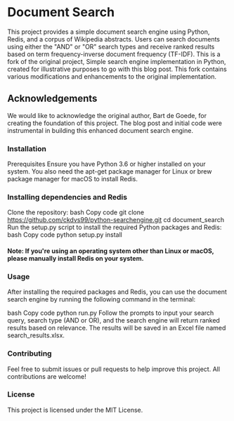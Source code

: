 # Document Search
This project provides a simple document search engine using Python, Redis, and a corpus of Wikipedia abstracts. Users can search documents using either the "AND" or "OR" search types and receive ranked results based on term frequency-inverse document frequency (TF-IDF). This is a fork of the original project, Simple search engine implementation in Python, created for illustrative purposes to go with this blog post. This fork contains various modifications and enhancements to the original implementation.

## Acknowledgements
We would like to acknowledge the original author, Bart de Goede, for creating the foundation of this project. The blog post and initial code were instrumental in building this enhanced document search engine.

### Installation
Prerequisites
Ensure you have Python 3.6 or higher installed on your system. You also need the apt-get package manager for Linux or brew package manager for macOS to install Redis.

### Installing dependencies and Redis
Clone the repository:
bash
Copy code
git clone https://github.com/ckdvs99/python-searchengine.git
cd document_search
Run the setup.py script to install the required Python packages and Redis:
bash
Copy code
python setup.py install
#### Note: If you're using an operating system other than Linux or macOS, please manually install Redis on your system.

### Usage
After installing the required packages and Redis, you can use the document search engine by running the following command in the terminal:

bash
Copy code
python run.py
Follow the prompts to input your search query, search type (AND or OR), and the search engine will return ranked results based on relevance. The results will be saved in an Excel file named search_results.xlsx.

### Contributing
Feel free to submit issues or pull requests to help improve this project. All contributions are welcome!

### License
This project is licensed under the MIT License.
